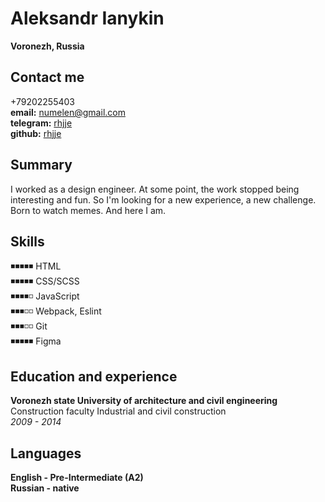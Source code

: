 # Aleksandr Ianykin #  
**Voronezh, Russia**  

## Contact me ##  
+79202255403  
**email:** numelen@gmail.com  
**telegram:** [rhjje](http://t.me/rhjje "write me")  
**github:** [rhjje](https://github.com/rhjje "new on github")  

## Summary ##  
I worked as a design engineer. At some point, the work stopped being interesting and fun. So I'm looking for a new experience, a new challenge. Born to watch memes. And here I am. 

## Skills ##  
◾◾◾◾◾ HTML  
◾◾◾◾◾ CSS/SCSS  
◾◾◾◾◽ JavaScript     
◾◾◾◽◽ Webpack, Eslint  
◾◾◾◽◽ Git  
◾◾◾◾◾ Figma   

## Education and experience ##  

**Voronezh state University of architecture and civil engineering**  
Construction faculty
Industrial and civil construction  
*2009 - 2014*   

## Languages ##  
**English - Pre-Intermediate (A2)**     
**Russian - native**